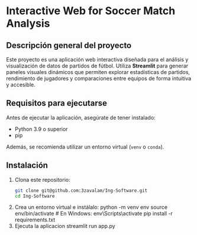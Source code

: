 # Interactive Web for Soccer Match Analysis

## Descripción general del proyecto

Este proyecto es una aplicación web interactiva diseñada para el análisis y visualización de datos de partidos de fútbol. Utiliza **Streamlit** para generar paneles visuales dinámicos que permiten explorar estadísticas de partidos, rendimiento de jugadores y comparaciones entre equipos de forma intuitiva y accesible.

## Requisitos para ejecutarse

Antes de ejecutar la aplicación, asegúrate de tener instalado:

- Python 3.9 o superior
- pip

Además, se recomienda utilizar un entorno virtual (`venv` o `conda`).

## Instalación

1. Clona este repositorio:
   ```bash
   git clone git@github.com:3zavalam/Ing-Software.git
   cd Ing-Software
2. Crea un entorno virtual e instálalo:
    python -m venv env
    source env/bin/activate   # En Windows: env\Scripts\activate
    pip install -r requirements.txt
3. Ejecuta la aplicacion
    streamlit run app.py